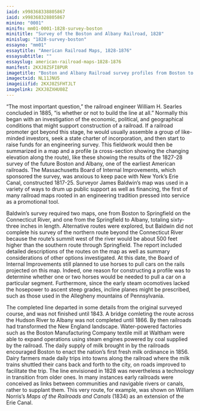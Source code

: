 ```yaml
---
iaid: x998368338805867
iaid: x998368328805867
minino: "0001"
minifn: mm01-0001-1828-survey-boston
minititle: "Survey of the Boston and Albany Railroad, 1828"
minislug: "1828-survey-boston"
essayno: "mm01"
essaytitle: "American Railroad Maps, 1828-1876"
essaysubtitle: ""
essayslug: american-railroad-maps-1828-1876
manifest: 2KXJ8ZSFI8PUR
imagetitle: "Boston and Albany Railroad survey profiles from Boston to New York State line at Canaan"
imagectxid: NL11JNU5
imageiiifid: 2KXJ8ZSFHTJLT
imagelink: 2KXJ8ZXHU08Z
---
```


“The most important question,” the railroad engineer William H. Searles concluded in 1885, “is whether or not to build the line at all.” Normally this began with an investigation of the economic, political, and geographical conditions that might support construction of a railroad. If a railroad promoter got beyond this stage, he would usually assemble a group of like-minded investors, seek a state charter of incorporation, and then start to raise funds for an engineering survey. This fieldwork would then be summarized in a map and a profile (a cross-section showing the changing elevation along the route), like these showing the results of the 1827-28 survey of the future Boston and Albany, one of the earliest American railroads. The Massachusetts Board of Internal Improvements, which sponsored the survey, was anxious to keep pace with New York’s Erie Canal, constructed 1817-25. Surveyor James Baldwin’s map was used in a variety of ways to drum up public support as well as financing, the first of many railroad maps rooted in an engineering tradition pressed into service as a promotional tool.

Baldwin’s survey required two maps, one from Boston to Springfield on the Connecticut River, and one from the Springfield to Albany, totaling sixty-three inches in length. Alternative routes were explored, but Baldwin did not complete his survey of the northern route beyond the Connecticut River because the route’s summit west of the river would be about 500 feet higher than the southern route through Springfield. The report included detailed descriptions of the routes on the map as well as summary considerations of other options investigated. At this date, the Board of Internal Improvements still planned to use horses to pull cars on the rails projected on this map. Indeed, one reason for constructing a profile was to determine whether one or two horses would be needed to pull a car on a particular segment. Furthermore, since the early steam ocomotives lacked the hosepower to ascent steep grades, incline planes might be prescribed, such as those used in the Allegheny mountains of Pennsylvania.

The completed line departed in some details from the original surveyed course, and was not finished until 1843. A bridge comleting the route across the Hudson River to Albany was not completed until 1866. By then railroads had transformed the New England landscape. Water-powered factories such as the Boston Manufacturing Company textile mill at Waltham were able to expand operations using steam engines powered by coal supplied by the railroad. The daily supply of milk brought in by the railroads encouraged Boston to enact the nation’s first fresh milk ordinance in 1856. Dairy farmers made daily trips into towns along the railroad where the milk trains shuttled their cans back and forth to the city, on roads improved to facilitate the trip. The line envisioned in 1828 was nevertheless a technology in transition from older ones. In many instances early railroads were conceived as links between communities and navigable rivers or canals, rather to supplant them. This very route, for example, was shown on William Norris’s _Maps of the Railroads and Canals_ (1834) as an extension of the Erie Canal.
